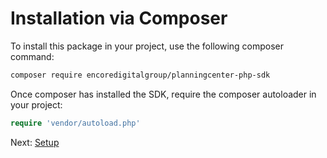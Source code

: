 # Installation via Composer

To install this package in your project, use the following composer command:

```bash
composer require encoredigitalgroup/planningcenter-php-sdk
```

Once composer has installed the SDK, require the composer autoloader in your project:

```php
require 'vendor/autoload.php'
```

Next: [Setup](/docs/02-setup/README.md)

